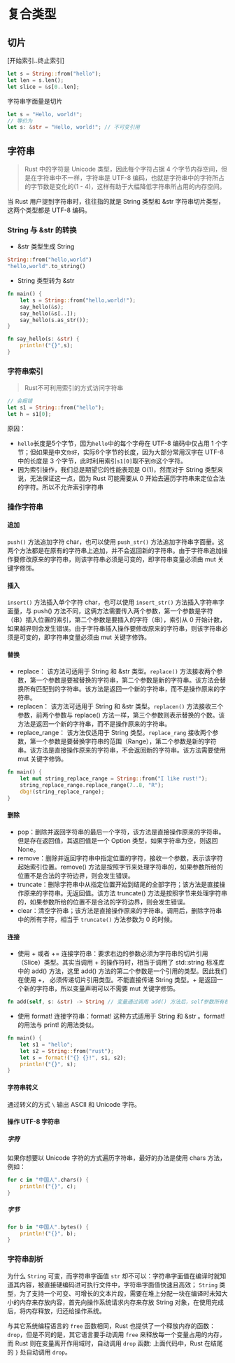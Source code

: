 # 复合类型
## 切片
[开始索引..终止索引]
```rust
let s = String::from("hello");
let len = s.len();
let slice = &s[0..len];
```
字符串字面量是切片
```rust
let s = "Hello, world!";
// 等价为
let s: &str = "Hello, world!"; // 不可变引用
```

## 字符串
> Rust 中的字符是 Unicode 类型，因此每个字符占据 4 个字节内存空间，但是在字符串中不一样，字符串是 UTF-8 编码，也就是字符串中的字符所占的字节数是变化的(1 - 4)，这样有助于大幅降低字符串所占用的内存空间。

当 Rust 用户提到字符串时，往往指的就是 String 类型和 &str 字符串切片类型，这两个类型都是 UTF-8 编码。

### String 与 &str 的转换
* &str 类型生成 String 
```rust
String::from("hello,world")
"hello,world".to_string()
```
*  String 类型转为 &str
```rust
fn main() {
    let s = String::from("hello,world!");
    say_hello(&s);
    say_hello(&s[..]);
    say_hello(s.as_str());
}

fn say_hello(s: &str) {
    println!("{}",s);
}
```
### 字符串索引
> Rust不可利用索引的方式访问字符串

```rust
// 会报错
let s1 = String::from("hello");
let h = s1[0];
```
原因：
* `hello`长度是5个字节，因为`hello`中的每个字母在 UTF-8 编码中仅占用 1 个字节；但如果是中文`你好`，实际6个字节的长度，因为大部分常用汉字在 UTF-8 中的长度是 3 个字节，此时利用索引`s1[0]`取不到`你`这个字符。
* 因为索引操作，我们总是期望它的性能表现是 O(1)，然而对于 String 类型来说，无法保证这一点，因为 Rust 可能需要从 0 开始去遍历字符串来定位合法的字符。所以不允许索引字符串

### 操作字符串
#### 追加
`push()` 方法追加字符 char，也可以使用 `push_str()` 方法追加字符串字面量。这两个方法都是在原有的字符串上追加，并不会返回新的字符串。由于字符串追加操作要修改原来的字符串，则该字符串必须是可变的，即字符串变量必须由 mut 关键字修饰。

#### 插入
`insert()` 方法插入单个字符 char，也可以使用 `insert_str()` 方法插入字符串字面量，与 push() 方法不同，这俩方法需要传入两个参数，第一个参数是字符（串）插入位置的索引，第二个参数是要插入的字符（串），索引从 0 开始计数，如果越界则会发生错误。由于字符串插入操作要修改原来的字符串，则该字符串必须是可变的，即字符串变量必须由 mut 关键字修饰。

#### 替换
* replace：
该方法可适用于 String 和 &str 类型。`replace()` 方法接收两个参数，第一个参数是要被替换的字符串，第二个参数是新的字符串。该方法会替换所有匹配到的字符串。该方法是返回一个新的字符串，而不是操作原来的字符串。
* replacen：
该方法可适用于 String 和 &str 类型。`replacen()` 方法接收三个参数，前两个参数与 replace() 方法一样，第三个参数则表示替换的个数。该方法是返回一个新的字符串，而不是操作原来的字符串。
* replace_range：
该方法仅适用于 String 类型。`replace_rang` 接收两个参数，第一个参数是要替换字符串的范围（Range），第二个参数是新的字符串。该方法是直接操作原来的字符串，不会返回新的字符串。该方法需要使用 mut 关键字修饰。
```rust
fn main() {
    let mut string_replace_range = String::from("I like rust!");
    string_replace_range.replace_range(7..8, "R");
    dbg!(string_replace_range);
}
```
#### 删除
* pop：删除并返回字符串的最后一个字符，该方法是直接操作原来的字符串。但是存在返回值，其返回值是一个 Option 类型，如果字符串为空，则返回 None。
* remove：删除并返回字符串中指定位置的字符，接收一个参数，表示该字符起始索引位置。remove() 方法是按照字节来处理字符串的，如果参数所给的位置不是合法的字符边界，则会发生错误。
* truncate：删除字符串中从指定位置开始到结尾的全部字符；该方法是直接操作原来的字符串。无返回值。该方法 truncate() 方法是按照字节来处理字符串的，如果参数所给的位置不是合法的字符边界，则会发生错误。
* clear：清空字符串；该方法是直接操作原来的字符串。调用后，删除字符串中的所有字符，相当于 `truncate()` 方法参数为 0 的时候。

#### 连接
* 使用 + 或者 += 连接字符串：要求右边的参数必须为字符串的切片引用（Slice）类型。其实当调用 + 的操作符时，相当于调用了 std::string 标准库中的 add() 方法，这里 add() 方法的第二个参数是一个引用的类型。因此我们在使用 +， 必须传递切片引用类型。不能直接传递 String 类型。+ 是返回一个新的字符串，所以变量声明可以不需要 mut 关键字修饰。
```rust
fn add(self, s: &str) -> String // 变量通过调用 add() 方法后，self参数所有权被转移到 add() 方法里面， add() 方法调用后就被释放了，同时 self参数 也被释放了。再使用 self参数 就会发生错误。
```
* 使用 format! 连接字符串：format! 这种方式适用于 String 和 &str 。format! 的用法与 print! 的用法类似。
```rust
fn main() {
    let s1 = "hello";
    let s2 = String::from("rust");
    let s = format!("{} {}!", s1, s2);
    println!("{}", s);
}
```

#### 字符串转义
通过转义的方式 `\` 输出 ASCII 和 Unicode 字符。

#### 操作 UTF-8 字符串
##### 字符

如果你想要以 Unicode 字符的方式遍历字符串，最好的办法是使用 chars 方法，例如：
```rust
for c in "中国人".chars() {
    println!("{}", c);
}
```
##### 字节
```rust
for b in "中国人".bytes() {
    println!("{}", b);
}
```

### 字符串剖析


为什么 `String` 可变，而字符串字面值 `str` 却不可以：字符串字面值在编译时就知道其内容，被直接硬编码进可执行文件中，字符串字面值快速且高效； `String` 类型，为了支持一个可变、可增长的文本片段，需要在堆上分配一块在编译时未知大小的内存来存放内容，首先向操作系统请求内存来存放 String 对象，在使用完成后，将内存释放，归还给操作系统。

与其它系统编程语言的 `free` 函数相同，Rust 也提供了一个释放内存的函数： `drop`，但是不同的是，其它语言要手动调用 `free` 来释放每一个变量占用的内存，而 Rust 则在变量离开作用域时，自动调用 `drop` 函数: 上面代码中，Rust 在结尾的 `}` 处自动调用 `drop`。